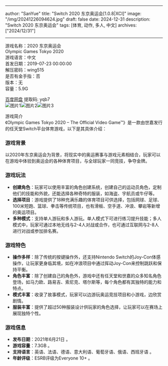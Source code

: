 
---
author: "SanYue"
title: "Switch 2020 东京奥运会[1.0.8|XCI]"
image: "/img/20241226094624.jpg"
draft: false
date: 2024-12-31
description: "Switch 2020 东京奥运会"
tags: [体育, 动作, 多人, 中文]
archives: ["2024/12/31"]

---

游戏名称：2020 东京奥运会   
Olympic Games Tokyo 2020    
游戏语言：中文  
首发日期：2019-07-23 00:00:00  
解压密码：wing515  
是否有金手指：否  
版本：无   
容量：5.9G

[百度网盘](https://pan.baidu.com/s/12NqtUb6yF7NVULV8Om0AEQ) 提取码: yqb7  
![图片1](/img/552de7.jpg)![图片2](/img/34f916.jpg)![图片3](/img/27e454.jpg)  

游戏简介  
《Olympic Games Tokyo 2020 – The Official Video Game™》是一款由世嘉发行的任天堂Switch平台体育游戏，以下是其具体介绍：

### 游戏背景
以2020年东京奥运会为背景，将现实中的奥运赛事与游戏元素相结合，玩家可以在游戏中体验到奥运会的各种体育项目，与全球玩家一同竞技，争夺金牌。

### 游戏玩法
- **创建角色**：玩家可以使用丰富的角色创建系统，创建自己的运动员角色，定制他们的技能和外貌，还能选择各种奇特的服装，如海盗、宇航员或牛仔等。
- **选择项目**：游戏提供了18种充满乐趣的体育项目可供选择，包括网球、足球、100米短跑、篮球、拳击等传统项目，也有滑板、空手道、冲浪、攀岩等新增的奥运项目。
- **多种模式**：支持单人游玩和多人游玩。单人模式下可进行练习提升技能；多人模式中，玩家可通过本地无线与2-4人对战或合作，也可通过互联网与2-8人进行对战或参加排名赛。

### 游戏特色
- **操作多样**：除了传统的按键操作外，还支持Nintendo Switch的Joy-Con体感操作，让玩家更身临其境，如在冲浪项目中通过挥动Joy-Con来控制跳跃和保持平衡。
- **角色丰富**：除了创建自己的角色外，游戏中还有任天堂和世嘉的众多知名角色登场，如马力欧、路易吉、索尼克、塔尔斯等，每个角色都有其独特的能力和特点。
- **模式丰富**：收录了故事模式，玩家可以边游玩奥运竞技项目和小游戏，边欣赏剧情。
- **服装丰富**：提供了超过50种服装设计供玩家的角色选择，让玩家可以在赛场上展现独特个性。

### 游戏信息
- **发布日期**：2021年6月21日 。
- **游戏容量**：7.3GB 。
- **支持语言**：英语、法语、德语、意大利语、葡萄牙语、俄语、西班牙语 。
- **年龄评级**：ESRB评级为Everyone 10+ 。

